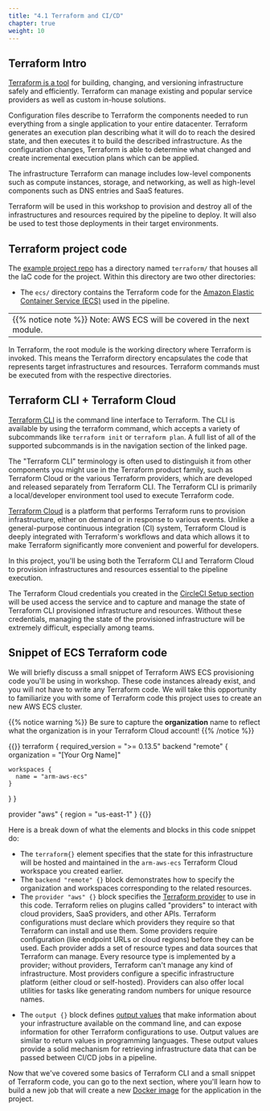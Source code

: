 ```yaml
---
title: "4.1 Terraform and CI/CD"
chapter: true
weight: 10
---
```


## Terraform Intro

[Terraform is a tool][1] for building, changing, and versioning infrastructure safely and efficiently. Terraform can manage existing and popular service providers as well as custom in-house solutions.

Configuration files describe to Terraform the components needed to run everything from a single application to your entire datacenter. Terraform generates an execution plan describing what it will do to reach the desired state, and then executes it to build the described infrastructure. As the configuration changes, Terraform is able to determine what changed and create incremental execution plans which can be applied.

The infrastructure Terraform can manage includes low-level components such as compute instances, storage, and networking, as well as high-level components such as DNS entries and SaaS features.

Terraform will be used in this workshop to provision and destroy all of the infrastructures and resources required by the pipeline to deploy. It will also be used to test those deployments in their target environments.

## Terraform project code

The [example project repo][10] has a directory named `terraform/` that houses all the IaC code for the project. Within this directory are two other directories:

- The `ecs/` directory contains the Terraform code for the [Amazon Elastic Container Service (ECS)][2] used in the pipeline. 


<table class="credit">
<tr class="credit"><td class="credit" style="width:100%">
{{% notice note %}}
Note: AWS ECS will be covered in the next module.
</td></tr>
</table>

In Terraform, the root module is the working directory where Terraform is invoked. This means the Terraform directory encapsulates the code that represents target infrastructures and resources. Terraform commands must be executed from with the respective directories.

## Terraform CLI + Terraform Cloud

[Terraform CLI][5] is the command line interface to Terraform. The CLI is available by using the terraform command, which accepts a variety of subcommands like `terraform init` or `terraform plan`. A full list of all of the supported subcommands is in the navigation section of the linked page.

The "Terraform CLI" terminology is often used to distinguish it from other components you might use in the Terraform product family, such as Terraform Cloud or the various Terraform providers, which are developed and released separately from Terraform CLI. The Terraform CLI is primarily a local/developer environment tool used to execute Terraform code.

[Terraform Cloud][4] is a platform that performs Terraform runs to provision infrastructure, either on demand or in response to various events. Unlike a general-purpose continuous integration (CI) system, Terraform Cloud is deeply integrated with Terraform's workflows and data which allows it to make Terraform significantly more convenient and powerful for developers.

In this project, you'll be using both the Terraform CLI and Terraform Cloud to provision infrastructures and resources essential to the pipeline execution.

The Terraform Cloud credentials you created in the [CircleCI Setup section][6] will be used access the service and to capture and manage the state of Terraform CLI provisioned infrastructure and resources. Without these credentials, managing the state of the provisioned infrastructure will be extremely difficult, especially among teams.

## Snippet of ECS Terraform code

We will briefly discuss a small snippet of Terraform AWS ECS provisioning code you'll be using in workshop. These code instances already exist, and you will not have to write any Terraform code. We will take this opportunity to familiarize you with some of Terraform code this project uses to create an new AWS ECS cluster. 

{{% notice warning %}}
Be sure to capture the **organization** name to reflect what the organization is in your Terraform Cloud account!
{{% /notice %}}

{{<highlight terraform>}}
terraform {
  required_version = ">= 0.13.5"
  backend "remote" {
    organization = "[Your Org Name]"

    workspaces {
      name = "arm-aws-ecs"
    }
  }
}

provider "aws" {
  region = "us-east-1"
}
{{</highlight>}}

Here is a break down of what the elements and blocks in this code snippet do:

- The `terraform{}` element specifies that the state for this infrastructure will be hosted and maintained in the `arm-aws-ecs` Terraform Cloud workspace you created earlier. 
- The `backend "remote" {}` block demonstrates how to specify the organization and workspaces corresponding to the related resources.
- The `provider "aws" {}` block specifies the [Terraform provider][7] to use in this code. Terraform relies on plugins called "providers" to interact with cloud providers, SaaS providers, and other APIs. Terraform configurations must declare which providers they require so that Terraform can install and use them. Some providers require configuration (like endpoint URLs or cloud regions) before they can be used. Each provider adds a set of resource types and data sources that Terraform can manage. Every resource type is implemented by a provider; without providers, Terraform can't manage any kind of infrastructure. Most providers configure a specific infrastructure platform (either cloud or self-hosted). Providers can also offer local utilities for tasks like generating random numbers for unique resource names.

<!-- Use this output block in a later section -->
- The `output {}` block defines [output values][9] that make information about your infrastructure available on the command line, and can expose information for other Terraform configurations to use. Output values are similar to return values in programming languages. These output values provide a solid mechanism for retrieving infrastructure data that can be passed between CI/CD jobs in a pipeline.

Now that we've covered some basics of Terraform CLI and a small snippet of Terraform code, you can go to the next section, where you'll learn how to build a new job that will create a new [Docker image][3] for the application in the project.

<!-- URL Links index -->
[1]: https://www.terraform.io
[2]: https://aws.amazon.com/ecs/
[3]: https://docs.docker.com/get-started/#what-is-a-container-image
[4]: https://www.terraform.io/docs/cloud/
[5]: https://www.terraform.io/docs/cli/index.html
[6]: /040_circleci_setup/43_terraform_cloud_token.html
[7]: https://www.terraform.io/docs/providers/index.html
[8]: https://www.terraform.io/docs/language/resources/index.html
[9]: https://www.terraform.io/docs/language/values/outputs.html
[10]: https://github.com/CircleCI-Public/aws-circleci-modernization-workshop-code